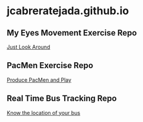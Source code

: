 # jcabreratejada.github.io
## My Eyes Movement Exercise Repo
<a href="http://jcabreratejada.github.io/Eye-Movement-Exercise"> Just Look Around </a>

## PacMen Exercise Repo
<a href="http://jcabreratejada.github.io/Pacmen-Exercise"> Produce PacMen and Play </a>

## Real Time Bus Tracking Repo
<a href="http://jcabreratejada.github.io/Real-Time-Bus-Tracker"> Know the location of your bus </a>

